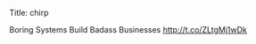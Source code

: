 Title: chirp

Boring Systems Build Badass Businesses <a href="http://t.co/ZLtgMj1wDk">http://t.co/ZLtgMj1wDk</a>
